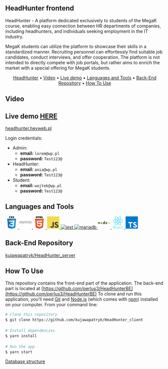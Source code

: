 
##  HeadHunter frontend
HeadHunter - A platform dedicated exclusively to students of the MegaK course, enabling easy connection between HR departments of companies, including headhunters, and individuals seeking employment in the IT industry.

MegaK students can utilize the platform to showcase their skills in a standardized manner. Recruiting personnel can effortlessly find suitable job candidates, conduct interviews, and offer cooperation. The platform is not intended to directly compete with job portals, but rather aims to enrich the market with a special offering for MegaK students.


<p align="center">
  <a href="#headhunter-frontend">HeadHunter</a> •
  <a href="#video">Video</a> •
  <a href="#live-demo-here">Live demo</a> •
  <a href="#languages-and-tools">Languages and Tools</a> •
  <a href="#back-end-repository">Back-End Repository</a> •
  <a href="#how-to-use">How To Use</a> 
</p>

## Video


## Live demo [HERE](https://headhunter.heyweb.pl/)

[headhunter.heyweb.pl](https://headhunter.heyweb.pl/)

Login credentials:

-   Admin:
    -   **email:**  `lorem@wp.pl`
    -   **password:**  `Test123@`
-   HeadHunter:
    -   **email:**  `ania@wp.pl`
    -   **password:**  `Test123@`
-   Student:
    -   **email:**  `wojtek@wp.pl`
    -   **password:**  `Test123@`

## Languages and Tools

<p align="left"> <a href="https://www.w3schools.com/css/" target="_blank" rel="noreferrer"> <img src="https://raw.githubusercontent.com/devicons/devicon/master/icons/css3/css3-original-wordmark.svg" alt="css3" width="40" height="40"/> </a> <a href="https://expressjs.com" target="_blank" rel="noreferrer"> <img src="https://raw.githubusercontent.com/devicons/devicon/master/icons/express/express-original-wordmark.svg" alt="express" width="40" height="40"/> </a> <a href="https://www.w3.org/html/" target="_blank" rel="noreferrer"> <img src="https://raw.githubusercontent.com/devicons/devicon/master/icons/html5/html5-original-wordmark.svg" alt="html5" width="40" height="40"/> </a> <a href="https://developer.mozilla.org/en-US/docs/Web/JavaScript" target="_blank" rel="noreferrer"> <img src="https://raw.githubusercontent.com/devicons/devicon/master/icons/javascript/javascript-original.svg" alt="javascript" width="40" height="40"/> </a> <a href="https://jestjs.io" target="_blank" rel="noreferrer"> <img src="https://www.vectorlogo.zone/logos/jestjsio/jestjsio-icon.svg" alt="jest" width="40" height="40"/> </a> <a href="https://mariadb.org/" target="_blank" rel="noreferrer"> <img src="https://www.vectorlogo.zone/logos/mariadb/mariadb-icon.svg" alt="mariadb" width="40" height="40"/> </a> <a href="https://nodejs.org" target="_blank" rel="noreferrer"> <img src="https://raw.githubusercontent.com/devicons/devicon/master/icons/nodejs/nodejs-original-wordmark.svg" alt="nodejs" width="40" height="40"/> </a> <a href="https://reactjs.org/" target="_blank" rel="noreferrer"> <img src="https://raw.githubusercontent.com/devicons/devicon/master/icons/react/react-original-wordmark.svg" alt="react" width="40" height="40"/> </a> <a href="https://www.typescriptlang.org/" target="_blank" rel="noreferrer"> <img src="https://raw.githubusercontent.com/devicons/devicon/master/icons/typescript/typescript-original.svg" alt="typescript" width="40" height="40"/> </a> </p>


## Back-End Repository

[kujawapatryk/HeadHunter_server](https://github.com/kujawapatryk/HeadHunter_server)

## How To Use

This repository contains the front-end part of the application.
The back-end part is located at  [https://github.com/perlus3/HeadHunterBE](https://github.com/perlus3/HeadHunterBE)
To clone and run this application, you'll need [Git](https://git-scm.com) and [Node.js](https://nodejs.org/en/download/) (which comes with [npm](http://npmjs.com)) installed on your computer. From your command line:

```bash
# Clone this repository
$ git clone https://github.com/kujawapatryk/HeadHunter_client

# Install dependencies
$ yarn install

# Run the app
$ yarn start
```

[Database structure](https://github.com/kujawapatryk/HeadHunter_server/blob/main/HeadHunterStructure.sql)




